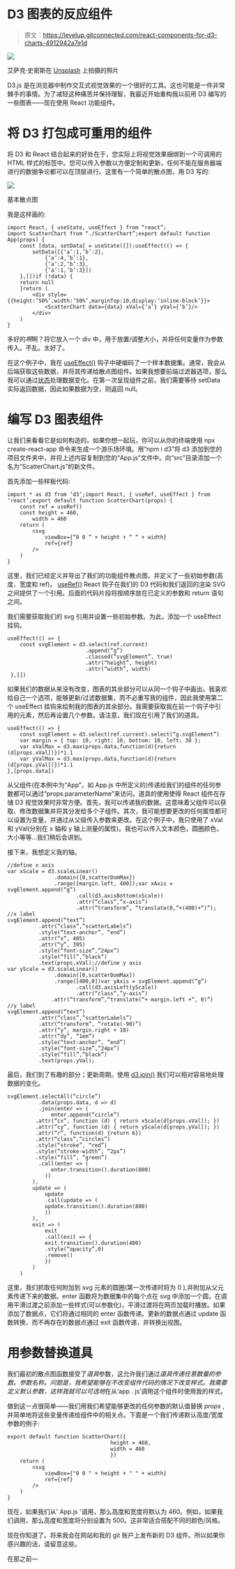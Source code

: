 # D3 图表的反应组件

> 原文：<https://levelup.gitconnected.com/react-components-for-d3-charts-4912942a7e1d>

![](img/228c41218f0cc97e988197528af489f1.png)

艾萨克·史密斯在 [Unsplash](https://unsplash.com?utm_source=medium&utm_medium=referral) 上拍摄的照片

D3.js 是在浏览器中制作交互式视觉效果的一个很好的工具。这也可能是一件非常棘手的事情。为了减轻这种痛苦并保持理智，我最近开始重构我以前用 D3 编写的一些图表——现在使用 React 功能组件。

# 将 D3 打包成可重用的组件

将 D3 和 React 结合起来的好处在于，您实际上将视觉效果捆绑到一个可调用的 HTML 样式的标签中。您可以传入参数以方便定制和更新，任何不能在服务器端进行的数据争论都可以在顶层进行。这里有一个简单的散点图，用 D3 写的:

![](img/08fbd1e751c1ae20c69e29bf593466a7.png)

基本散点图

我是这样画的:

```
import React, { useState, useEffect } from “react”;
import ScatterChart from “./ScatterChart”;export default function App(props) {
    const [data, setData] = useState([]);useEffect(() => {
        setData([{‘a’:1,’b’:2},
            {‘a’:4,’b’:1},
            {‘a’:2,’b’:3},
            {‘a’:1,’b’:3}])
    },[])if (!data) {
    return null
    }return (
        <div style={{height:’50%’,width:’50%’,marginTop:10,display:’inline-block’}}>
            <ScatterChart data={data} xVal={‘a’} yVal={‘b’}/>
        </div>
    )
}
```

多好的*啊*啊？将它放入一个 div 中，用于放置/调整大小，并将任何变量作为参数传入。不乱。太好了。

在这个例子中，我在 [useEffect()](https://reactjs.org/docs/hooks-reference.html) 钩子中硬编码了一个样本数据集。通常，我会从后端获取这些数据，并将其传递给散点图组件。如果我想要前端过滤器选项，那么我可以通过[状态](https://reactjs.org/docs/faq-state.html)处理数据变化。在第一次呈现组件之前，我们需要等待 setData 实际返回数据，因此如果数据为空，则返回 null。

# 编写 D3 图表组件

让我们来看看它是如何构造的。如果你想一起玩，你可以从你的终端使用 npx create-react-app 命令来生成一个游乐场环境。用“npm i d3”将 d3 添加到您的项目文件夹中，并将上述内容复制到您的“App.js”文件中。向“src”目录添加一个名为“ScatterChart.js”的新文件。

首先添加一些样板代码:

```
import * as d3 from ‘d3’;import React, { useRef, useEffect } from ‘react’;export default function ScatterChart(props) {
    const ref = useRef()
    const height = 460,
        width = 460
    return (
        <svg
            viewBox={“0 0 “ + height + “ “ + width}
            ref={ref}
        />
    )
}
```

这里，我们已经定义并导出了我们的功能组件散点图，并定义了一些初始参数(高度、宽度和 ref)。 [useRef()](https://reactjs.org/docs/hooks-reference.html) React 钩子在我们的 D3 代码和我们返回的渲染 SVG 之间提供了一个引用。后面的代码片段将按顺序放在已定义的参数和 return 语句之间。

我们需要获取我们的 svg 引用并设置一些初始参数。为此，添加一个 useEffect 挂钩。

```
useEffect(() => {
    const svgElement = d3.select(ref.current)
                         .append(“g”)
                         .classed(“svgElement”, true)
                         .attr(“height”, height)
                         .attr(“width”, width)
 },[])
```

如果我们的数据从来没有改变，图表的其余部分可以从同一个钩子中画出。我喜欢给自己一个选项，能够更新/过滤数据集，而不必重写我的组件，因此我使用第二个 useEffect 挂钩来绘制我的图表的其余部分。我需要获取我在前一个钩子中引用的元素，然后再设置几个参数。请注意，我们现在引用了我们的道具。

```
useEffect(() => {
    const svgElement = d3.select(ref.current).select(“g.svgElement”)
    var margin = { top: 10, right: 10, bottom: 10, left: 30 };
    var xValMax = d3.max(props.data,function(d){return     (d[props.xVal])})*1.1
    var yValMax = d3.max(props.data,function(d){return (d[props.yVal])})*1.1
},[props.data])
```

从父组件(在本例中为“App”，如 App.js 中所定义的)传递给我们的组件的任何参数都可以通过“props.parameterName”来访问。道具的使用使得 React 组件在存储 D3 视觉效果时非常方便。首先，我可以传递我的数据。这意味着父组件可以获取、修改数据集并将其分发给多个子组件。其次，我可能想要更改的任何属性都可以设置为变量，并通过从父级传入参数来更改。在这个例子中，我只使用了 xVal 和 yVal(分别在 x 轴和 y 轴上测量的属性)。我也可以传入文本颜色，圆圈颜色，大小等等…我们稍后会讲到。

接下来，我想定义我的轴。

```
//define x axis
var xScale = d3.scaleLinear()
               .domain([0,scatterDomMax])
               .range([margin.left, 400]);var xAxis = svgElement.append(“g”)
                      .call(d3.axisBottom(xScale))
                      .attr(“class”,”x-axis”)
                      .attr(“transform”, “translate(0,”+(400)+“)”);
//x label
svgElement.append(“text”)
          .attr(“class”,”scatterLabels”)
          .style(“text-anchor”, “end”)
          .attr(“x”, 405)
          .attr(“y”, 395)
          .style(“font-size”,”24px”)
          .style(“fill”,”black”)
          .text(props.xVal);//define y axis
var yScale = d3.scaleLinear()
               .domain([0,scatterDomMax])
               .range([400,0])var yAxis = svgElement.append(“g”)
                      .call(d3.axisLeft(yScale))
                      .attr(“class”,”y-axis”)
              .attr(“transform”,“translate(“+ margin.left +“, 0)”)
//y label
svgElement.append(“text”)
          .attr(“class”,”scatterLabels”)
          .attr(“transform”, “rotate(-90)”)
          .attr(“y”, margin.right + 18)
          .attr(“dy”, “1em”)
          .style(“text-anchor”, “end”)
          .style(“font-size”,”24px”)
          .style(“fill”,”black”)
          .text(props.yVal);
```

最后，我们到了有趣的部分；更新周期。使用 [d3.join()](https://observablehq.com/@d3/selection-join) 我们可以相对容易地处理数据的变化。

```
svgElement.selectAll(“circle”)
          .data(props.data, d => d)
          .join(enter => (
              enter.append(“circle”)
         .attr(“cx”, function (d) { return xScale(d[props.xVal]); })
         .attr(“cy”, function (d) { return yScale(d[props.yVal]); })
         .attr(“r”, function(d) {return 6})
         .attr(“class”,”circles”)
         .style(“stroke”, “red”)
         .style(“stroke-width”, “2px”)
         .style(“fill”, “green”)
          .call(enter => (
              enter.transition().duration(800)
            ))
        ),
        update => (
            update
            .call(update => (
            update.transition().duration(800)
            ))
        ),
        exit => (
            exit
            .call(exit => {
            exit.transition().duration(400)
            .style(“opacity”,0)
            .remove()
            })
        )
    )
```

这里，我们抓取任何附加到 svg 元素的圆圈(第一次传递时将为 0 ),并附加从父元素传递下来的数据。enter 函数将为数据集中的每个点在 svg 中添加一个圆，在调用平滑过渡之前添加一些样式(可以参数化)，平滑过渡将在网页加载时播放。如果添加了数据点，它们将通过相同的 enter 函数传递。更新的数据点通过 update 函数转换，而不再存在的数据点通过 exit 函数传递，并转换出视图。

# 用参数替换道具

我们最初的散点图函数接受了*道具*参数，这允许我们通过*道具传递任意数量的参数。参数名称。*问题是，我希望能够在不改变组件代码的情况下改变样式。我需要定义默认参数，这样我就可以*可选地*在从‘app . js’调用这个组件时使用我的样式。

做到这一点很简单——我们用我们希望能够更改的任何参数的默认值替换 *props* ,并简单地将这些变量传递给组件中的相关点。下面是一个我们传递默认高度/宽度参数的例子:

```
export default function ScatterChart({
                                 height = 460,
                                 width = 460
                                 })
    return (
        <svg
            viewBox={"0 0 " + height + " " + width}
            ref={ref}
        />
    )
}
```

现在，如果我们从' App.js '调用<scatterchart>，那么高度和宽度将默认为 460。例如，如果我们调用<scatterchart height="500" width="500">，那么高度和宽度将分别设置为 500。这非常适合搭配不同的颜色/风格。</scatterchart></scatterchart>

现在你知道了。将来我会在网站和我的 git 账户上发布新的 D3 组件。所以如果你感兴趣的话，请留意这些。

在那之前—